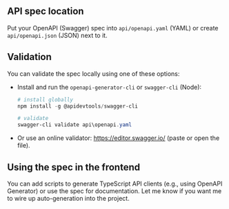 API spec location
-----------------

Put your OpenAPI (Swagger) spec into `api/openapi.yaml` (YAML) or create `api/openapi.json` (JSON) next to it.

Validation
----------

You can validate the spec locally using one of these options:

- Install and run the `openapi-generator-cli` or `swagger-cli` (Node):

  ```powershell
  # install globally
  npm install -g @apidevtools/swagger-cli

  # validate
  swagger-cli validate api\openapi.yaml
  ```

- Or use an online validator: https://editor.swagger.io/ (paste or open the file).

Using the spec in the frontend
-----------------------------

You can add scripts to generate TypeScript API clients (e.g., using OpenAPI Generator) or use the spec for documentation. Let me know if you want me to wire up auto-generation into the project.
